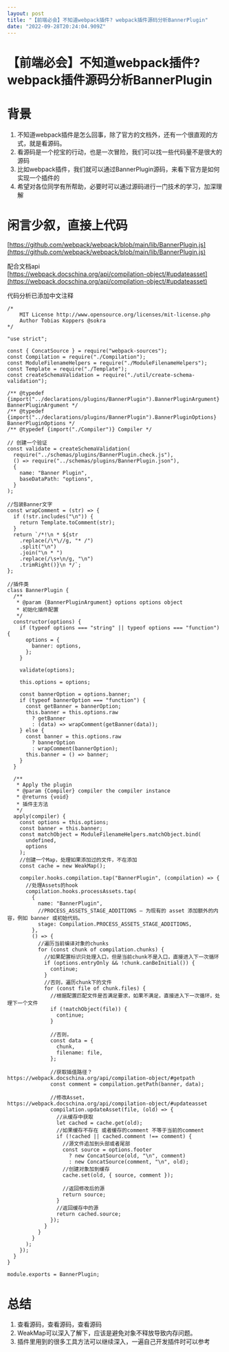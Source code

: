 ```yaml
---
layout: post
title: "【前端必会】不知道webpack插件? webpack插件源码分析BannerPlugin"
date: "2022-09-28T20:24:04.909Z"
---
```

【前端必会】不知道webpack插件? webpack插件源码分析BannerPlugin
=============================================

背景
==

1.  不知道webpack插件是怎么回事，除了官方的文档外，还有一个很直观的方式，就是看源码。
2.  看源码是一个挖宝的行动，也是一次冒险，我们可以找一些代码量不是很大的源码
3.  比如webpack插件，我们就可以通过BannerPlugin源码，来看下官方是如何实现一个插件的
4.  希望对各位同学有所帮助，必要时可以通过源码进行一门技术的学习，加深理解

闲言少叙，直接上代码
==========

[https://github.com/webpack/webpack/blob/main/lib/BannerPlugin.js](https://github.com/webpack/webpack/blob/main/lib/BannerPlugin.js)

配合文档api  
[https://webpack.docschina.org/api/compilation-object/#updateasset](https://webpack.docschina.org/api/compilation-object/#updateasset)

代码分析已添加中文注释

    /*
    	MIT License http://www.opensource.org/licenses/mit-license.php
    	Author Tobias Koppers @sokra
    */
    
    "use strict";
    
    const { ConcatSource } = require("webpack-sources");
    const Compilation = require("./Compilation");
    const ModuleFilenameHelpers = require("./ModuleFilenameHelpers");
    const Template = require("./Template");
    const createSchemaValidation = require("./util/create-schema-validation");
    
    /** @typedef {import("../declarations/plugins/BannerPlugin").BannerPluginArgument} BannerPluginArgument */
    /** @typedef {import("../declarations/plugins/BannerPlugin").BannerPluginOptions} BannerPluginOptions */
    /** @typedef {import("./Compiler")} Compiler */
    
    // 创建一个验证
    const validate = createSchemaValidation(
      require("../schemas/plugins/BannerPlugin.check.js"),
      () => require("../schemas/plugins/BannerPlugin.json"),
      {
        name: "Banner Plugin",
        baseDataPath: "options",
      }
    );
    
    //包装Banner文字
    const wrapComment = (str) => {
      if (!str.includes("\n")) {
        return Template.toComment(str);
      }
      return `/*!\n * ${str
        .replace(/\*\//g, "* /")
        .split("\n")
        .join("\n * ")
        .replace(/\s+\n/g, "\n")
        .trimRight()}\n */`;
    };
    
    //插件类
    class BannerPlugin {
      /**
       * @param {BannerPluginArgument} options options object
       * 初始化插件配置
       */
      constructor(options) {
        if (typeof options === "string" || typeof options === "function") {
          options = {
            banner: options,
          };
        }
    
        validate(options);
    
        this.options = options;
    
        const bannerOption = options.banner;
        if (typeof bannerOption === "function") {
          const getBanner = bannerOption;
          this.banner = this.options.raw
            ? getBanner
            : (data) => wrapComment(getBanner(data));
        } else {
          const banner = this.options.raw
            ? bannerOption
            : wrapComment(bannerOption);
          this.banner = () => banner;
        }
      }
    
      /**
       * Apply the plugin
       * @param {Compiler} compiler the compiler instance
       * @returns {void}
       * 插件主方法
       */
      apply(compiler) {
        const options = this.options;
        const banner = this.banner;
        const matchObject = ModuleFilenameHelpers.matchObject.bind(
          undefined,
          options
        );
        //创建一个Map，处理如果添加过的文件，不在添加
        const cache = new WeakMap();
    
        compiler.hooks.compilation.tap("BannerPlugin", (compilation) => {
          //处理Assets的hook
          compilation.hooks.processAssets.tap(
            {
              name: "BannerPlugin",
              //PROCESS_ASSETS_STAGE_ADDITIONS — 为现有的 asset 添加额外的内容，例如 banner 或初始代码。
              stage: Compilation.PROCESS_ASSETS_STAGE_ADDITIONS,
            },
            () => {
              //遍历当前编译对象的chunks
              for (const chunk of compilation.chunks) {
                //如果配置标识只处理入口，但是当前chunk不是入口，直接进入下一次循环
                if (options.entryOnly && !chunk.canBeInitial()) {
                  continue;
                }
                //否则，遍历chunk下的文件
                for (const file of chunk.files) {
                  //根据配置匹配文件是否满足要求，如果不满足，直接进入下一次循环，处理下一个文件
                  if (!matchObject(file)) {
                    continue;
                  }
    
                  //否则，
                  const data = {
                    chunk,
                    filename: file,
                  };
    
                  //获取插值路径？https://webpack.docschina.org/api/compilation-object/#getpath
                  const comment = compilation.getPath(banner, data);
    
                  //修改Asset，https://webpack.docschina.org/api/compilation-object/#updateasset
                  compilation.updateAsset(file, (old) => {
                    //从缓存中获取
                    let cached = cache.get(old);
                    //如果缓存不存在 或者缓存的comment 不等于当前的comment
                    if (!cached || cached.comment !== comment) {
                      //源文件追加到头部或者尾部
                      const source = options.footer
                        ? new ConcatSource(old, "\n", comment)
                        : new ConcatSource(comment, "\n", old);
                      //创建对象加到缓存
                      cache.set(old, { source, comment });
    
                      //返回修改后的源
                      return source;
                    }
                    //返回缓存中的源
                    return cached.source;
                  });
                }
              }
            }
          );
        });
      }
    }
    
    module.exports = BannerPlugin;
    
    

总结
==

1.  查看源码，查看源码，查看源码
2.  WeakMap可以深入了解下，应该是避免对象不释放导致内存问题。
3.  插件里用到的很多工具方法可以继续深入，一遍自己开发插件时可以参考